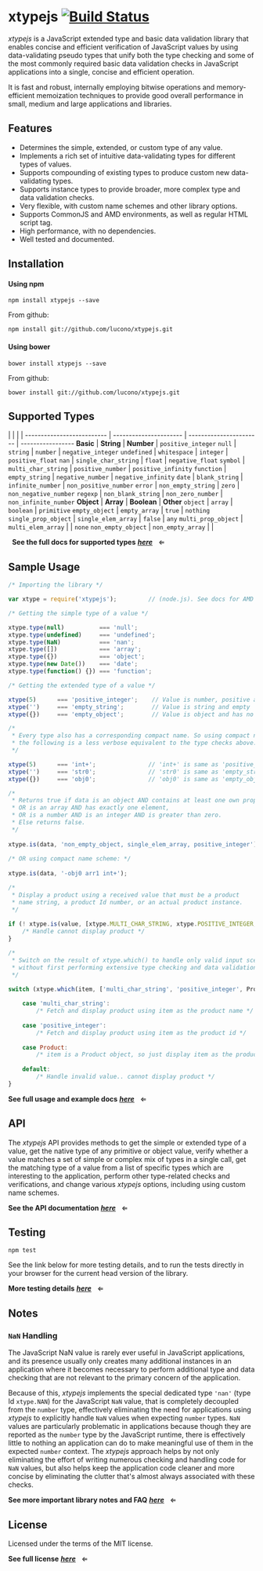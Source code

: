 # xtypejs [![Build Status](https://travis-ci.org/lucono/xtypejs.svg?branch=master)](https://travis-ci.org/lucono/xtypejs)

*xtypejs* is a JavaScript extended type and basic data validation library that enables concise and efficient verification of JavaScript values by using data-validating pseudo types that unify both the type checking and some of the most commonly required basic data validation checks in JavaScript applications into a single, concise and efficient operation.

It is fast and robust, internally employing bitwise operations and memory-efficient memoization techniques to provide good overall performance in small, medium and large applications and libraries.

## Features

* Determines the simple, extended, or custom type of any value.
* Implements a rich set of intuitive data-validating types for different types of values.
* Supports compounding of existing types to produce custom new data-validating types.
* Supports instance types to provide broader, more complex type and data validation checks. 
* Very flexible, with custom name schemes and other library options.
* Supports CommonJS and AMD environments, as well as regular HTML script tag.
* High performance, with no dependencies.
* Well tested and documented.


## Installation

#### Using npm

```
npm install xtypejs --save
```

From github:

```
npm install git://github.com/lucono/xtypejs.git
```

#### Using bower

```
bower install xtypejs --save
```
  
From github:

```
bower install git://github.com/lucono/xtypejs.git
```


## Supported Types
  
 | | | |
-------------------------- | ---------------------- | ----------------------- | -----------------
**Basic**                  | **String**             | **Number**              | `positive_integer`
`null`                     | `string`               | `number`                | `negative_integer`
`undefined`                | `whitespace`           | `integer`               | `positive_float`
`nan`                      | `single_char_string`   | `float`                 | `negative_float`
`symbol`                   | `multi_char_string`    | `positive_number`       | `positive_infinity`
`function`                 | `empty_string`         | `negative_number`       | `negative_infinity`
`date`                     | `blank_string`         | `infinite_number`       | `non_positive_number`
`error`                    | `non_empty_string`     | `zero`                  | `non_negative_number`
`regexp`                   | `non_blank_string`     | `non_zero_number`       | `non_infinite_number`
**Object**                 | **Array**              | **Boolean**             | **Other**
`object`                   | `array`                | `boolean`               | `primitive`
`empty_object`             | `empty_array`          | `true`                  | `nothing`
`single_prop_object`       | `single_elem_array`    | `false`                 | `any`
`multi_prop_object`        | `multi_elem_array`     |                         | `none`
`non_empty_object`         | `non_empty_array`      |                         |   
         
  
  &nbsp;
**See the full docs for supported types** ***[here](https://github.com/lucono/xtypejs/blob/master/docs/SupportedTypes.md)*** &nbsp; &lArr;


## Sample Usage

```js
/* Importing the library */

var xtype = require('xtypejs');         // (node.js). See docs for AMD and others.

/* Getting the simple type of a value */

xtype.type(null)          === 'null';
xtype.type(undefined)     === 'undefined';
xtype.type(NaN)           === 'nan';
xtype.type([])            === 'array';
xtype.type({})            === 'object';
xtype.type(new Date())    === 'date';
xtype.type(function() {}) === 'function';

/* Getting the extended type of a value */

xtype(5)      === 'positive_integer';    // Value is number, positive and integer
xtype('')     === 'empty_string';        // Value is string and empty
xtype({})     === 'empty_object';        // Value is object and has no properties

/*
 * Every type also has a corresponding compact name. So using compact names,
 * the following is a less verbose equivalent to the type checks above:
 */

xtype(5)      === 'int+';               // 'int+' is same as 'positive_integer'
xtype('')     === 'str0';               // 'str0' is same as 'empty_string'
xtype({})     === 'obj0';               // 'obj0' is same as 'empty_object'

/*
 * Returns true if data is an object AND contains at least one own property,
 * OR is an array AND has exactly one element, 
 * OR is a number AND is an integer AND is greater than zero.
 * Else returns false.
 */
    
xtype.is(data, 'non_empty_object, single_elem_array, positive_integer');
    
/* OR using compact name scheme: */
    
xtype.is(data, '-obj0 arr1 int+');

/*
 * Display a product using a received value that must be a product
 * name string, a product Id number, or an actual product instance.
 */
    
if (! xtype.is(value, [xtype.MULTI_CHAR_STRING, xtype.POSITIVE_INTEGER, Product])) {
    /* Handle cannot display product */
}

/*
 * Switch on the result of xtype.which() to handle only valid input scenarios
 * without first performing extensive type checking and data validations.
 */
  
switch (xtype.which(item, ['multi_char_string', 'positive_integer', Product])) {

    case 'multi_char_string':
        /* Fetch and display product using item as the product name */
        
    case 'positive_integer':
        /* Fetch and display product using item as the product id */
        
    case Product:
        /* item is a Product object, so just display item as the product */
        
    default:
        /* Handle invalid value.. cannot display product */
}
```
  
**See full usage and example docs** ***[here](https://github.com/lucono/xtypejs/blob/master/docs/Usage.md)*** &nbsp; &lArr;


## API

The *xtypejs* API provides methods to get the simple or extended type of a value, get the native type of any primitive or object value, verify whether a value matches a set of simple or complex mix of types in a single call, get the matching type of a value from a list of specific types which are interesting to the application, perform other type-related checks and verifications, and change various *xtypejs* options, including using custom name schemes.
  
**See the API documentation** ***[here](https://github.com/lucono/xtypejs/blob/master/docs/API.md)*** &nbsp; &lArr;


## Testing
  
```
npm test
```

See the link below for more testing details, and to run the tests directly in your browser for the current head version of the library.
  
**More testing details** ***[here](//github.com/lucono/xtypejs/tree/master/test)*** &nbsp; &lArr;


## Notes

### `NaN` Handling
  
The JavaScript NaN value is rarely ever useful in JavaScript applications, and its presence usually only creates many additional instances in an application where it becomes necessary to perform additional type and data checking that are not relevant to the primary concern of the application.

Because of this, *xtypejs* implements the special dedicated type `'nan'` (type Id `xtype.NAN`) for the JavaScript `NaN` value, that is completely decoupled from the `number` type, effectively eliminating the need for applications using *xtypejs* to explicitly handle `NaN` values when expecting `number` types. `NaN` values are particularly problematic in applications because though they are reported as the `number` type by the JavaScript runtime, there is effectively little to nothing an application can do to make meaningful use of them in the expected `number` context. The *xtypejs* approach helps by not only eliminating the effort of writing numerous checking and handling code for `NaN` values, but also helps keep the application code cleaner and more concise by eliminating the clutter that's almost always associated with these checks.
  
**See more important library notes and FAQ** ***[here](https://github.com/lucono/xtypejs/blob/master/docs/NotesFaq.md)*** &nbsp; &lArr;


## License

Licensed under the terms of the MIT license.

**See full license** ***[here](https://github.com/lucono/xtypejs/blob/master/LICENSE)*** &nbsp; &lArr;

